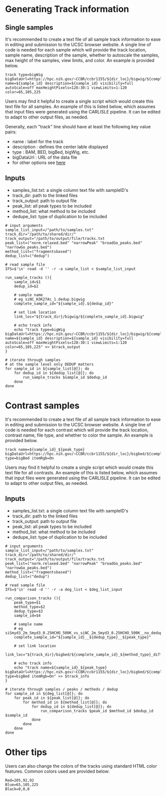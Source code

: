 # Generating Track information

## Single samples
It's recommended to create a text file of all sample track information to ease in editing and submission to the UCSC browser website. A single line of code is needed for each sample which will provide the track location, sample name, description of the sample, whether to autoscale the samples, max height of the samples, view limits, and color. An example is provided below.

```
track type=bigWig bigDataUrl=https://hpc.nih.gov/~CCBR/ccbr1155/${dir_loc}/bigwig/${complete_sample_id}.bigwig name=${sample_id} description=${sample_id} visibility=full autoScale=off maxHeightPixels=128:30:1 viewLimits=1:120 color=65,105,225
```

Users may find it helpful to create a single script which would create this text file for all samples. An example of this is listed below, which assumes that input files were generated using the CARLISLE pipeline. It can be edited to adapt to other output files, as needed.

Generally, each "track" line should have at least the following key value pairs:
- name : label for the track
- description : defines the center lable displayed
- type : BAM, BED, bigBed, bigWig, etc.
- bigDataUrl : URL of the data file
- for other options see [here](https://genome.ucsc.edu/goldenPath/help/hgTracksHelp.html)

## Inputs
- samples_list.txt: a single column text file with sampleID's
- track_dir: path to the linked files
- track_output: path to output file
- peak_list: all peak types to be included
- method_list: what method to be included
- dedupe_list: type of duplication to be included

```
# input arguments
sample_list_input=/"path/to/samples.txt"
track_dir="/path/to/shared/dir/"
track_output="/path/to/output/file/tracks.txt
peak_list=("norm.relaxed.bed" "narrowPeak" "broadGo_peaks.bed" "narrowGo_peaks.bed")
method_list=("fragmentsbased")
dedup_list=("dedup")

# read sample file
IFS=$'\n' read -d '' -r -a sample_list < $sample_list_input

run_sample_tracks (){
    sample_id=$1
    dedup_id=$2
    
    # sample name
    # eg siNC_H3K27Ac_1.dedup.bigwig
    complete_sample_id="${sample_id}.${dedup_id}"

    # set link location
    link_loc="${track_dir}/bigwig/${complete_sample_id}.bigwig"

    # echo track info
    echo "track type=bigWig bigDataUrl=https://hpc.nih.gov/~CCBR/ccbr1155/${dir_loc}/bigwig/${complete_sample_id}.bigwig name=${sample_id} description=${sample_id} visibility=full autoScale=off maxHeightPixels=128:30:1 viewLimits=1:120 color=65,105,225" >> $track_output
}

# iterate through samples
# at the sample level only DEDUP matters
for sample_id in ${sample_list[@]}; do
    for dedup_id in ${dedup_list[@]}; do
        run_sample_tracks $sample_id $dedup_id
    done
done
```

# Contrast samples
It's recommended to create a text file of all sample track information to ease in editing and submission to the UCSC browser website. A single line of code is needed for each contrast which will provide the track location, contrast name, file type, and whether to color the sample. An example is provided below.

```
track name=${sample_id}_${peak_type} bigDataUrl=https://hpc.nih.gov/~CCBR/ccbr1155/${dir_loc}/bigbed/${complete_sample_id}_fragmentsbased_diffresults.bigbed type=bigBed itemRgb=On
```

Users may find it helpful to create a single script which would create this text file for all contrasts. An example of this is listed below, which assumes that input files were generated using the CARLISLE pipeline. It can be edited to adapt to other output files, as needed.

## Inputs
- samples_list.txt: a single column text file with sampleID's
- track_dir: path to the linked files
- track_output: path to output file
- peak_list: all peak types to be included
- method_list: what method to be included
- dedupe_list: type of duplication to be included

```
# input arguments
sample_list_input=/"path/to/samples.txt"
track_dir="/path/to/shared/dir/"
track_output="/path/to/output/file/tracks.txt
peak_list=("norm.relaxed.bed" "narrowPeak" "broadGo_peaks.bed" "narrowGo_peaks.bed")
method_list=("fragmentsbased")
dedup_list=("dedup")

# read sample file
IFS=$'\n' read -d '' -r -a deg_list < $deg_list_input

run_comparison_tracks (){
    peak_type=$1
    method_type=$2
    dedup_type=$3
    sample_id=$4
    
    # sample name
    # eg siSmyd3_2m_Smyd3_0.25HCHO_500K_vs_siNC_2m_Smyd3_0.25HCHO_500K__no_dedup__norm.relaxed
    complete_sample_id="${sample_id}__${dedup_type}__${peak_type}"
    
    # set link location
    link_loc="${track_dir}/bigbed/${complete_sample_id}_${method_type}_diffresults.bigbed"

    # echo track info
    echo "track name=${sample_id}_${peak_type} bigDataUrl=https://hpc.nih.gov/~CCBR/ccbr1155/${dir_loc}/bigbed/${complete_sample_id}_fragmentsbased_diffresults.bigbed type=bigBed itemRgb=On" >> $track_info
}

# iterate through samples / peaks / methods / dedup
for sample_id in ${deg_list[@]}; do
    for peak_id in ${peak_list[@]}; do
        for method_id in ${method_list[@]}; do
            for dedup_id in ${dedup_list[@]}; do
                run_comparison_tracks $peak_id $method_id $dedup_id $sample_id
            done
        done
    done
done
```

# Other tips
Users can also change the colors of the tracks using standard HTML color features. Common colors used are provided below:
```
Red=205,92,92
Blue=65,105,225
Black=0,0,0
```